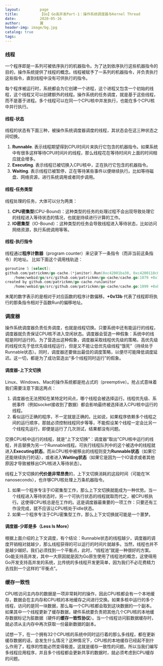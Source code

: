 ```yaml
---
layout:         page
title:          【Go】Go高并发Part-1：操作系统调度器与Kernel Thread
date:           2020-05-16
author:         翼
header-img: image/bg.jpg
catalog: true
tags:
---
```


### 线程
一个程序即是一系列可被依序执行的机器指令。为了达到依序执行这些机器指令的目的，操作系统提供了线程的概念。线程被赋予了一系列的机器指令，并负责执行这些指令，直到线程中没有可供执行的指令。

每个程序被运行时，系统都会为它创建一个进程，这个进程又包含一个初始的线程，这个线程又可以创建额外的线程。操作系统的任务调度，就是基于这些线程，而不是基于进程。多个线程可以在同一个CPU核中并发执行，也能在多个CPU核中并行执行。

#### 线程-状态
线程的状态有下面三种，被操作系统调度器调度的线程，其状态会在这三种状态之间切换。
1. **Runnable**. 表示线程期望得到CPU时间片来执行它包含的机器指令。如果系统中有很多这样等待CPU时间片的线程，那么线程花在等待时间片上面的时间相应就会增多。
1. **Executing**. 表示线程已被切换入CPU核中，正在执行它包含的机器指令。
1. **Waiting**. 表示线程已被暂停，正在等待某些事件以便继续执行。比如等待磁盘、网络资源，进行系统调用或者同步调用。

#### 线程-任务类型
线程处理的任务，大体可以分为两类：
1. **CPU密集型**(CPU-Bound)：这种类型的任务的处理过程不会出现导致处理它的线程进入等待状态的情况，也就是持续进行计算的工作。
1. **IO密集型**（IO-Bound）：这种类型的任务会导致线程进入等待状态，比如访问网络资源，执行系统调用等等。

#### 线程-执行指令
线程通过**程序计数器**（program counter）来记录下一条指令（而非当前这条指令）的地址。
比如下面这个调用栈轨迹：
```go
goroutine 5 [select]:
github.com/patrickmn/go-cache.(*janitor).Run(0xc42001ba30, 0xc4200118c0)
	/home/webid/go/src/github.com/patrickmn/go-cache/cache.go:1079 +0x13b <- HERE
created by github.com/patrickmn/go-cache.runJanitor
	/home/webid/go/src/github.com/patrickmn/go-cache/cache.go:1099 +0xba <- HERE

```
末尾的数字表示的是相对于对应函数的程序计数偏移。**+0x13b** 代表了线程即将执行的那条指令相对于函数Run的偏移地址。

### 调度器
操作系统调度器负责任务调度，也就是线程切换。只要系统中还有能运行的线程，调度器就负责保证CPU核不进入空闲状态。调度器会营造一种假象：系统中的线程是同时运行的。为了营造出这种假象，调度器采取线程优先级的策略，高优先级的线程优先于低优先级线程运行，但是又不能让低优先级线程“饿死”（持续处于Runnable状态）。同时，调度器还要做出最佳的调度策略，以便尽可能降低调度延迟。这一切，都是为了成功营造出“多个线程同时运行”的假象。

#### 调度器-上下文切换
Linux、Windows、Mac的操作系统都是抢占式的（preemptive）。抢占式意味着我们需要注意下面这两点：
1. 调度器也无法预知在某特定时间点，哪个线程会被选择运行。线程优先级、系统事件（例如socket接收到了数据）都会影响最终被选择进入CPU核中运行的线程。
1. 看似运行正确的程序，不一定就是正确的。比如说，如果程序依赖多个线程之间的运行顺序，那就必须控制线程同步等等，不能假设某个线程一定会比另一个线程先运行，即便是运行了几次测试，结果都没有问题。

交换CPU核中运行的线程，就是“上下文切换”：调度器“取出”CPU核中运行的线程，并且替换为另一个Runnable线程。可执行线程队列中的这个被选中的线程就进入**Executing状态**。而从CPU核中被移出的线程则变为**Runnable状态**（如果它还能继续执行的话），或者进入**Waiting状态**（如果它是因为一个IO请求或者其他原因才导致被移出CPU核进入等待状态）。

线程上下文切换的**代价是非常昂贵**的，上下文切换消耗的这段时间（可能在1K nanoseconds），也许够CPU核处理上万条机器指令。
1. 如果一个程序专注于IO密集型工作，那么上下文切换就能成为一种优势。当一个线程进入等待状态时，另一个可执行状态的线程就取而代之，被CPU核执行。这使得CPU核总是在工作的。这是调度器最重要的一项工作：只要还有工作没完成，就不应该让CPU核处于idle状态。
1. 如果一个程序专注于CPU密集型工作，那么上下文切换就可能是一个噩梦。

#### 调度器-少即是多（Less Is More）
根据上面介绍的上下文调度，有个结论：Runnable状态的线程越少，调度器的调度开销相对就越少，那么线程获得的可以运行的时间片就越多。当然，线程也并不是越少越好。我们必须找到一个平衡点，此时，“线程池”就是一种很好的方案。Go能支持高并发，其中一大原因就是因为Go原生使用了线程池的概念，这使得用Go开发支持高并发的系统，比传统的多线程开发更简单，因为我们不必花费精力去找到一个这样的“平衡点”。

### 缓存一致性
CPU核访问主内存的数据是一项非常耗时的操作，因此CPU核都会有一个本地缓存，数据会在主内存和CPU核的本地缓存之间进行交换。如果多核中运行的多个线程，访问的是同一块数据，那么每一个CPU核都会取到这块数据的一个副本。如果其中一个线程更新了缓存数据，硬件系统要负责把其他几个CPU核的本地缓存数据标记为脏数据（硬件的**缓存一致性协议**）。当一个线程访问脏数据缓存时，就必须从主内存中再次获取一份最新数据的副本。

试想一下，在一个拥有32个CPU核的系统中同时运行着的那么多线程，都在更新缓存数据的话，会发生什么情况？这种情况下，CPU核的本地缓存已经起不到什么作用了，程序的性能必然变得极差。这就是缓存一致性的问题。所以当我们编写多线程应用程序，并且多个线程都会更新共享的数据时，就必须考虑到CPU缓存的问题。
